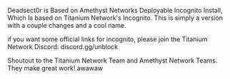 Deadsect0r is Based on Amethyst Networks Deployable Incognito Install, Which Is based on Titanium Network's Incognito. This is simply a version with a couple changes and a cool name.

if you want some official links for incognito, please join the Titanium Network Discord:
discord.gg/unblock

Shoutout to the Titanium Network Team and Amethyst Network Teams. They make great work!
awawaw
